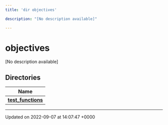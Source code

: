 ```yaml
---
title: 'dir objectives'

description: "[No description available]"

---
```


# objectives

[No description available]

## Directories

| Name           |
| -------------- |
| **[test_functions](/documentation/code/files/dir_6612f8e8ba8b632b4cbae0c0d5ded04b/#dir-test-functions)**  |






-------------------------------

Updated on 2022-09-07 at 14:07:47 +0000
